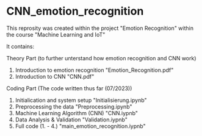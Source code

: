 # CNN_emotion_recognition

This reprosity was created within the project "Emotion Recognition" within the course "Machine Learning and IoT"

It contains:

Theory Part (to further unterstand how emotion recognition and CNN work)
  1. Introduction to emotion recognition
      "Emotion_Recognition.pdf"
  2. Introduction to CNN
       "CNN.pdf"

Coding Part (The code written thus far (07/2023))
  1. Initialication and system setup
       "Initialisierung.ipynb"
  2. Preprocessing the data
       "Preprocessing.ipynb"
  3. Machine Learning Algorithm (CNN)
       "CNN.iypnb"
  4. Data Analysis & Validation
       "Validation.iypnb"
  5. Full code (1. - 4.)
       "main_emotion_recognition.iypnb"

